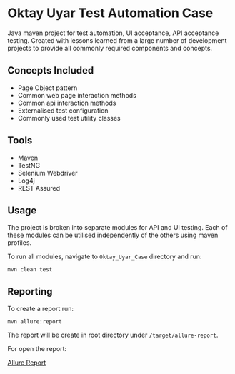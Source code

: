 # Oktay Uyar Test Automation Case

Java maven project for test automation, UI acceptance, API acceptance testing.
Created with lessons learned from a large number of development projects to provide all commonly required components and concepts.

## Concepts Included


* Page Object pattern
* Common web page interaction methods
* Common api interaction methods
* Externalised test configuration
* Commonly used test utility classes

## Tools

* Maven
* TestNG
* Selenium Webdriver
* Log4j
* REST Assured


## Usage

The project is broken into separate modules for API and UI testing. Each of these modules can be utilised independently of the others using maven profiles.

To run all modules, navigate to `Oktay_Uyar_Case` directory and run:

`mvn clean test`


## Reporting

To create a report  run:

`mvn allure:report`

The report will be create in root directory under `/target/allure-report`.

For open the report:

[Allure Report](http://localhost:63342/Oktay_Uyar_Case/target/allure-report/index.html)

